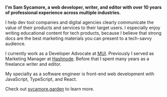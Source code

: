 **I'm Sam Sycamore, a web developer, writer, and editor with over 10 years of professional experience across multiple industries.**

I help dev tool companies and digital agencies clearly communicate the value of their products and services to their target users. I especially enjoy writing educational content for tech products, because I believe that strong docs are the best marketing materials you can present to a tech-savvy audience.

I currently work as a Developer Advocate at [MUI](https://mui.com). Previously I served as Marketing Manager at [Hashnode](https://hashnode.com). Before that I spent many years as a freelance writer and editor.

My specialty as a software engineer is front-end web development with JavaScript, TypeScript, and React.

Check out [sycamore.garden](https://sycamore.garden) to learn more.
